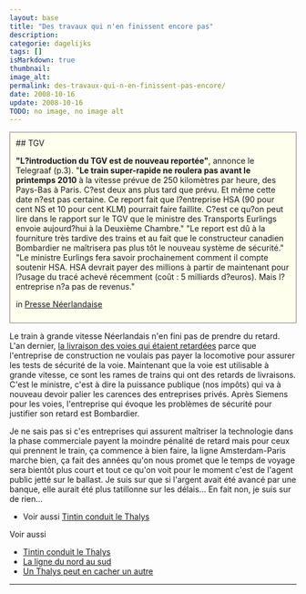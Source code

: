 ```yaml
---
layout: base
title: "Des travaux qui n'en finissent encore pas"
description: 
categorie: dagelijks
tags: []
isMarkdown: true
thumbnail: 
image_alt: 
permalink: des-travaux-qui-n-en-finissent-pas-encore/
date: 2008-10-16
update: 2008-10-16
TODO: no image, no image alt
---
```




<!-- HTML -->
<div style="border:1px solid grey; background-color:#FFFFEE; padding:10px;">
<!-- / HTML -->
## TGV

**"L?introduction du TGV est de nouveau reportée"**, annonce le Telegraaf (p.3). "**Le train super-rapide ne roulera pas avant le printemps 2010** à la vitesse prévue de 250 kilomètres par heure, des Pays-Bas à Paris. C?est deux ans plus tard que prévu. Et même cette date n?est pas certaine. Ce report fait que l?entreprise HSA (90 pour cent NS et 10 pour cent KLM) pourrait faire faillite. C?est ce qu?on peut lire dans le rapport sur le TGV que le ministre des Transports Eurlings envoie aujourd?hui à la Deuxième Chambre."
"Le report est dû à la fourniture très tardive des trains et au fait que le constructeur canadien Bombardier ne maîtrisera pas plus tôt le nouveau système de sécurité." "Le ministre Eurlings fera savoir prochainement comment il compte soutenir HSA. HSA devrait payer des millions à partir de maintenant pour l?usage du tracé achevé récemment (coût : 5 milliards d?euros). Mais l?entreprise n?a pas de revenus."

in [Presse Néerlandaise](http://www.ambafrance-nl.org/spip.php?article10175)
<!-- HTML -->
</div>
<!-- / HTML -->

Le train à grande vitesse Néerlandais n'en fini pas de prendre du retard. L'an dernier, [la livraison des voies qui étaient retardées](/une-nouvelle-ligne-a-grande-vitesse) parce que l'entreprise de construction ne voulais pas payer la locomotive pour assurer les tests de sécurité de la voie. Maintenant que la voie est utilisable à grande vitesse, ce sont les rames de trains qui ont des retards de livraisons. C'est le ministre, c'est à dire la puissance publique (nos impôts) qui va à nouveau devoir palier les carences des entreprises privés. Après Siemens pour les voies, l'entreprise qui évoque les problèmes de sécurité pour justifier son retard est Bombardier.

Je ne sais pas si c'es entreprises qui assurent maîtriser la technologie dans la phase commerciale payent la moindre pénalité de retard mais pour ceux qui prennent le train, ça commence à bien faire, la ligne Amsterdam-Paris marche bien, ça fait des années qu'on nous promet que le temps de voyage sera bientôt plus court et tout ce qu'on voit pour le moment c'est de l'agent public jetté sur le ballast. Je suis sur que si l'argent avait été avancé par une banque, elle aurait été plus tatillonne sur les délais... En fait non, je suis sur de rien...

* Voir aussi [Tintin conduit le Thalys](/tintin-conduit-le-thalys)


Voir aussi 
* [Tintin conduit le Thalys](/tintin-conduit-le-thalys)
* [La ligne du nord au sud](/la-ligne-du-nord-au-sud)
* [Un Thalys peut en cacher un autre](/un-thalys-peut-en-cacher-un-autre)
---